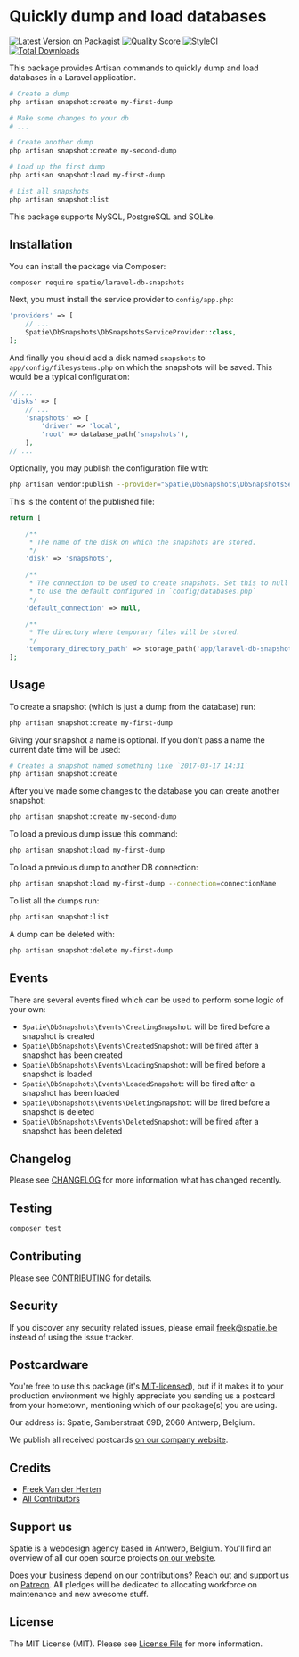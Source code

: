 # Quickly dump and load databases

[![Latest Version on Packagist](https://img.shields.io/packagist/v/spatie/laravel-db-snapshots.svg?style=flat-square)](https://packagist.org/packages/spatie/laravel-db-snapshots)
[![Quality Score](https://img.shields.io/scrutinizer/g/spatie/laravel-db-snapshots.svg?style=flat-square)](https://scrutinizer-ci.com/g/spatie/laravel-db-snapshots)
[![StyleCI](https://styleci.io/repos/85295298/shield?branch=master)](https://styleci.io/repos/85295298)
[![Total Downloads](https://img.shields.io/packagist/dt/spatie/laravel-db-snapshots.svg?style=flat-square)](https://packagist.org/packages/spatie/laravel-db-snapshots)

This package provides Artisan commands to quickly dump and load databases in a Laravel application.

```bash
# Create a dump
php artisan snapshot:create my-first-dump

# Make some changes to your db
# ...

# Create another dump
php artisan snapshot:create my-second-dump

# Load up the first dump
php artisan snapshot:load my-first-dump

# List all snapshots
php artisan snapshot:list
```

This package supports MySQL, PostgreSQL and SQLite.

## Installation

You can install the package via Composer:

``` bash
composer require spatie/laravel-db-snapshots
```

Next, you must install the service provider to `config/app.php`:

```php
'providers' => [
    // ...
    Spatie\DbSnapshots\DbSnapshotsServiceProvider::class,
];
```

And finally you should add a disk named `snapshots` to `app/config/filesystems.php` on which the snapshots will be saved. This would be a typical configuration:

```php
// ...
'disks' => [
    // ...
    'snapshots' => [
        'driver' => 'local',
        'root' => database_path('snapshots'),
    ],
// ...    
```

Optionally, you may publish the configuration file with:

```bash
php artisan vendor:publish --provider="Spatie\DbSnapshots\DbSnapshotsServiceProvider" --tag="config"
```

This is the content of the published file:

```php
return [

    /**
     * The name of the disk on which the snapshots are stored.
     */
    'disk' => 'snapshots',

    /**
     * The connection to be used to create snapshots. Set this to null
     * to use the default configured in `config/databases.php`
     */
    'default_connection' => null,

    /**
     * The directory where temporary files will be stored.
     */
    'temporary_directory_path' => storage_path('app/laravel-db-snapshots/temp'),
];
```

## Usage

To create a snapshot (which is just a dump from the database) run:

```bash
php artisan snapshot:create my-first-dump
```

Giving your snapshot a name is optional. If you don't pass a name the current date time will be used:

```bash
# Creates a snapshot named something like `2017-03-17 14:31`
php artisan snapshot:create
```

After you've made some changes to the database you can create another snapshot:

```bash
php artisan snapshot:create my-second-dump
```

To load a previous dump issue this command:

```bash
php artisan snapshot:load my-first-dump
```

To load a previous dump to another DB connection:

```bash
php artisan snapshot:load my-first-dump --connection=connectionName
```

To list all the dumps run:

```bash
php artisan snapshot:list
```

A dump can be deleted with:

```bash
php artisan snapshot:delete my-first-dump
```

## Events

There are several events fired which can be used to perform some logic of your own:

- `Spatie\DbSnapshots\Events\CreatingSnapshot`: will be fired before a snapshot is created
- `Spatie\DbSnapshots\Events\CreatedSnapshot`: will be fired after a snapshot has been created
- `Spatie\DbSnapshots\Events\LoadingSnapshot`: will be fired before a snapshot is loaded
- `Spatie\DbSnapshots\Events\LoadedSnapshot`: will be fired after a snapshot has been loaded
- `Spatie\DbSnapshots\Events\DeletingSnapshot`: will be fired before a snapshot is deleted
- `Spatie\DbSnapshots\Events\DeletedSnapshot`: will be fired after a snapshot has been deleted

## Changelog

Please see [CHANGELOG](CHANGELOG.md) for more information what has changed recently.

## Testing

``` bash
composer test
```

## Contributing

Please see [CONTRIBUTING](CONTRIBUTING.md) for details.

## Security

If you discover any security related issues, please email freek@spatie.be instead of using the issue tracker.

## Postcardware

You're free to use this package (it's [MIT-licensed](LICENSE.md)), but if it makes it to your production environment we highly appreciate you sending us a postcard from your hometown, mentioning which of our package(s) you are using.

Our address is: Spatie, Samberstraat 69D, 2060 Antwerp, Belgium.

We publish all received postcards [on our company website](https://spatie.be/en/opensource/postcards).

## Credits

- [Freek Van der Herten](https://github.com/freekmurze)
- [All Contributors](../../contributors)

## Support us

Spatie is a webdesign agency based in Antwerp, Belgium. You'll find an overview of all our open source projects [on our website](https://spatie.be/opensource).

Does your business depend on our contributions? Reach out and support us on [Patreon](https://www.patreon.com/spatie). 
All pledges will be dedicated to allocating workforce on maintenance and new awesome stuff.

## License

The MIT License (MIT). Please see [License File](LICENSE.md) for more information.
